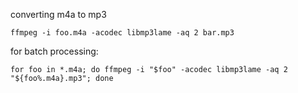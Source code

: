 converting m4a to mp3

```
ffmpeg -i foo.m4a -acodec libmp3lame -aq 2 bar.mp3
```

for batch processing:

```
for foo in *.m4a; do ffmpeg -i "$foo" -acodec libmp3lame -aq 2 "${foo%.m4a}.mp3"; done
```
